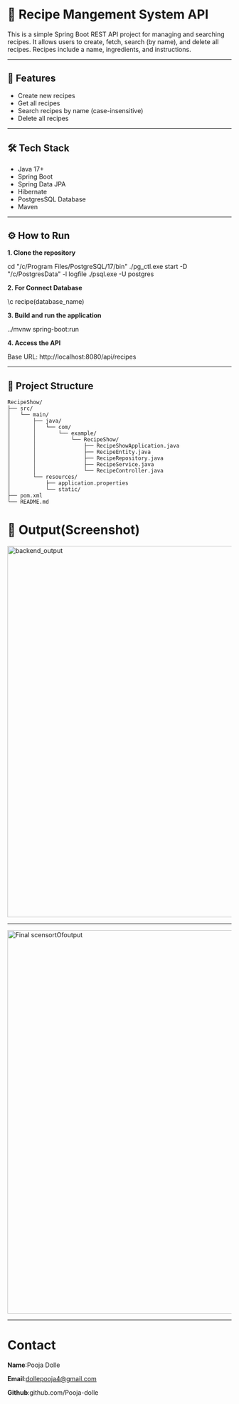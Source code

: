 # 🍲 Recipe Mangement System API

This is a simple Spring Boot REST API project for managing and searching recipes. It allows users to create, fetch, search (by name), and delete all recipes. 
Recipes include a name, ingredients, and instructions.

---

## 🚀 Features

- Create new recipes
- Get all recipes
- Search recipes by name (case-insensitive)
- Delete all recipes

---

## 🛠️ Tech Stack

- Java 17+
- Spring Boot
- Spring Data JPA
- Hibernate
- PostgresSQL Database
- Maven

---
## ⚙️ How to Run

**1. Clone the repository**

cd "/c/Program Files/PostgreSQL/17/bin"
./pg_ctl.exe start -D "/c/PostgresData" -l logfile
./psql.exe -U postgres

**2. For Connect Database**

\c recipe(database_name)

**3. Build and run the application**

../mvnw spring-boot:run

**4. Access the API**

Base URL: http://localhost:8080/api/recipes

---

## 📁 Project Structure

```plaintext
RecipeShow/
├── src/
│   └── main/
│       ├── java/
│       │   └── com/
│       │       └── example/
│       │           └── RecipeShow/
│       │               ├── RecipeShowApplication.java     
│       │               ├── RecipeEntity.java              
│       │               ├── RecipeRepository.java          
│       │               ├── RecipeService.java             
│       │               └── RecipeController.java          
│       └── resources/
│           ├── application.properties                     
│           └── static/                                    
├── pom.xml                                               
└── README.md
```

# 📸 Output(Screenshot)

<img width="1617" height="835" alt="backend_output" src="https://github.com/user-attachments/assets/e6a44d82-ccc1-458c-8ae6-6cd9407b8e86" />

---

<img width="1871" height="862" alt="Final scensortOfoutput" src="https://github.com/user-attachments/assets/ddd99325-8e57-4cf1-b94f-180f5a14f7ca" />

---
# Contact

**Name**:Pooja Dolle

**Email**:dollepooja4@gmail.com

**Github**:github.com/Pooja-dolle
